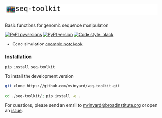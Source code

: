 # ![seq-toolkit.logo](/docs/images/seq.toolkit.logo.svg)

Basic functions for genomic sequence manipulation

[![PyPI pyversions](https://img.shields.io/pypi/pyversions/seq-toolkit.svg)](https://pypi.python.org/pypi/seq-toolkit/)
[![PyPI version](https://badge.fury.io/py/seq-toolkit.svg)](https://badge.fury.io/py/seq-toolkit)
[![Code style: black](https://img.shields.io/badge/code%20style-black-000000.svg)](https://github.com/psf/black)

* Gene simulation [example notebook](/docs/notebooks/01.GeneSimulation.ipynb)

### Installation

```python
pip install seq-toolkit
```

To install the development version:

```BASH
git clone https://github.com/mvinyard/seq-toolkit.git

cd ./seq-toolkit/; pip install -e .
```

For questions, please send an email to [mvinyard@broadinstitute.org](mailto:mvinyard@broadinstitute.org) or open an [issue](https://github.com/mvinyard/seq-toolkit/issues). 
